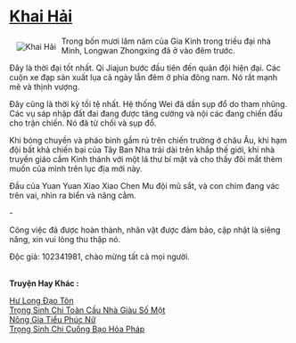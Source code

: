 <a href="https://truyentiki.com/khai-hai.33495/" title="Khai Hải"><h1>Khai Hải</h1></a><div style="display:table"><img align="right" style="float: left; padding: 10px;" src="https://truyentiki.com/a/img/str/src/khai-hai-1591199685.jpg" alt="Khai Hải">Trong bốn mươi lăm năm của Gia Kinh trong triều đại nhà Minh, Longwan Zhongxing đã ở vào đêm trước. <p></p> Đây là thời đại tốt nhất. Qi Jiajun bước đầu tiên đến quân đội hiện đại. Các cuộn xe đạp sản xuất lụa cả ngày lẫn đêm ở phía đông nam. Nó rất mạnh mẽ và thịnh vượng. <p></p> Đây cũng là thời kỳ tồi tệ nhất. Hệ thống Wei đã dần sụp đổ do tham nhũng. Các vụ sáp nhập đất đai đang được tăng cường và nội các đang chiến đấu cho trận chiến. Nó đã từ chối và sụp đổ. <p></p> Khi bóng chuyền và pháo binh gầm rú trên chiến trường ở châu Âu, khi hạm đội bất khả chiến bại của Tây Ban Nha trải dài trên khắp thế giới, khi nhà truyền giáo cầm Kinh thánh với một lá thư bí mật và cho thấy đôi mắt thèm muốn của mình trên lục địa mới này. <p></p> Đầu của Yuan Yuan Xiao Xiao Chen Mu đội mũ sắt, và con chim đang vác trên vai, nhìn ra biển và nâng cằm. <p></p> - <p></p> Công việc đã được hoàn thành, nhân vật được đảm bảo, cập nhật là siêng năng, xin vui lòng thu thập nó. <p></p> Độc giả: 102341981, chào mừng tất cả mọi người.</div><p><br><b>Truyện Hay Khác :</b></p><a href="https://truyentiki.com/hu-long-dao-ton.33494/" alt="Hư Long Đạo Tôn">Hư Long Đạo Tôn</a><br/><a href="https://truyentiki.wordpress.com/2020/06/08/trong-sinh-chi-toan-cau-nha-giau-so-mot/" alt="Trọng Sinh Chi Toàn Cầu Nhà Giàu Số Một">Trọng Sinh Chi Toàn Cầu Nhà Giàu Số Một</a><br/><a href="https://github.com/nownovels/top500/tree/master/truyenhay/33520/" alt="Nông Gia Tiểu Phúc Nữ">Nông Gia Tiểu Phúc Nữ</a><br/><a href="https://truyentiki.wordpress.com/2020/06/08/trong-sinh-chi-cuong-bao-hoa-phap/" alt="Trọng Sinh Chi Cuồng Bạo Hỏa Pháp">Trọng Sinh Chi Cuồng Bạo Hỏa Pháp</a><br/>